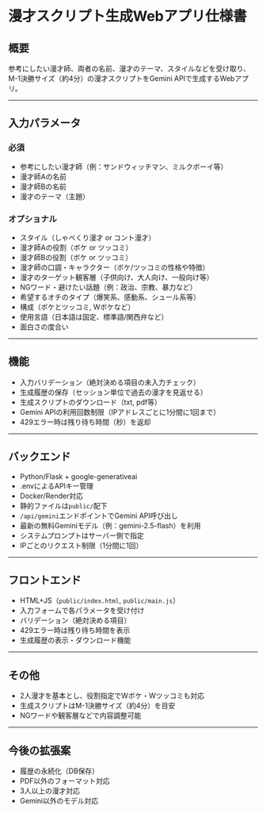 # 漫才スクリプト生成Webアプリ仕様書

## 概要

参考にしたい漫才師、両者の名前、漫才のテーマ、スタイルなどを受け取り、M-1決勝サイズ（約4分）の漫才スクリプトをGemini APIで生成するWebアプリ。

---

## 入力パラメータ

### 必須

- 参考にしたい漫才師（例：サンドウィッチマン、ミルクボーイ等）
- 漫才師Aの名前
- 漫才師Bの名前
- 漫才のテーマ（主題）

### オプショナル

- スタイル（しゃべくり漫才 or コント漫才）
- 漫才師Aの役割（ボケ or ツッコミ）
- 漫才師Bの役割（ボケ or ツッコミ）
- 漫才師の口調・キャラクター（ボケ/ツッコミの性格や特徴）
- 漫才のターゲット観客層（子供向け、大人向け、一般向け等）
- NGワード・避けたい話題（例：政治、宗教、暴力など）
- 希望するオチのタイプ（爆笑系、感動系、シュール系等）
- 構成（ボケとツッコミ, Wボケなど）
- 使用言語（日本語は固定、標準語/関西弁など）
- 面白さの度合い

---

## 機能

- 入力バリデーション（絶対決める項目の未入力チェック）
- 生成履歴の保存（セッション単位で過去の漫才を見返せる）
- 生成スクリプトのダウンロード（txt, pdf等）
- Gemini APIの利用回数制限（IPアドレスごとに1分間に1回まで）
- 429エラー時は残り待ち時間（秒）を返却

---

## バックエンド

- Python/Flask + google-generativeai
- .envによるAPIキー管理
- Docker/Render対応
- 静的ファイルは`public/`配下
- `/api/gemini`エンドポイントでGemini API呼び出し
- 最新の無料Geminiモデル（例：gemini-2.5-flash）を利用
- システムプロンプトはサーバー側で指定
- IPごとのリクエスト制限（1分間に1回）

---

## フロントエンド

- HTML+JS（`public/index.html`, `public/main.js`）
- 入力フォームで各パラメータを受け付け
- バリデーション（絶対決める項目）
- 429エラー時は残り待ち時間を表示
- 生成履歴の表示・ダウンロード機能

---

## その他

- 2人漫才を基本とし、役割指定でWボケ・Wツッコミも対応
- 生成スクリプトはM-1決勝サイズ（約4分）を目安
- NGワードや観客層などで内容調整可能

---

## 今後の拡張案

- 履歴の永続化（DB保存）
- PDF以外のフォーマット対応
- 3人以上の漫才対応
- Gemini以外のモデル対応
